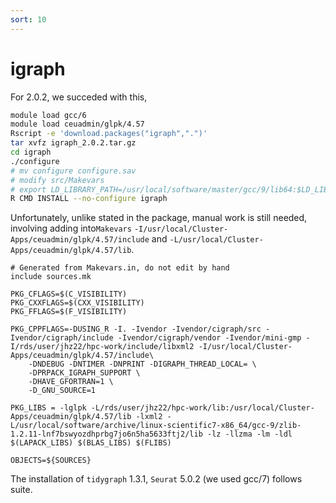 ```yaml
---
sort: 10
---
```


# igraph

For 2.0.2, we succeded with this,

```bash
module load gcc/6
module load ceuadmin/glpk/4.57
Rscript -e 'download.packages("igraph",".")'
tar xvfz igraph_2.0.2.tar.gz
cd igraph
./configure
# mv configure configure.sav
# modify src/Makevars
# export LD_LIBRARY_PATH=/usr/local/software/master/gcc/9/lib64:$LD_LIBRARY_PATH
R CMD INSTALL --no-configure igraph
```

Unfortunately, unlike stated in the package, manual work is still needed, involving adding into`Makevars` `-I/usr/local/Cluster-Apps/ceuadmin/glpk/4.57/include` and `-L/usr/local/Cluster-Apps/ceuadmin/glpk/4.57/lib`.

```
# Generated from Makevars.in, do not edit by hand
include sources.mk

PKG_CFLAGS=$(C_VISIBILITY)
PKG_CXXFLAGS=$(CXX_VISIBILITY)
PKG_FFLAGS=$(F_VISIBILITY)

PKG_CPPFLAGS=-DUSING_R -I. -Ivendor -Ivendor/cigraph/src -Ivendor/cigraph/include -Ivendor/cigraph/vendor -Ivendor/mini-gmp -I/rds/user/jhz22/hpc-work/include/libxml2 -I/usr/local/Cluster-Apps/ceuadmin/glpk/4.57/include\
    -DNDEBUG -DNTIMER -DNPRINT -DIGRAPH_THREAD_LOCAL= \
    -DPRPACK_IGRAPH_SUPPORT \
    -DHAVE_GFORTRAN=1 \
    -D_GNU_SOURCE=1

PKG_LIBS = -lglpk -L/rds/user/jhz22/hpc-work/lib:/usr/local/Cluster-Apps/ceuadmin/glpk/4.57/lib -lxml2 -L/usr/local/software/archive/linux-scientific7-x86_64/gcc-9/zlib-1.2.11-lnf7bswyozdhprbg7jo6n5ha5633ftj2/lib -lz -llzma -lm -ldl $(LAPACK_LIBS) $(BLAS_LIBS) $(FLIBS)

OBJECTS=${SOURCES}
```

The installation of `tidygraph` 1.3.1, `Seurat` 5.0.2 (we used gcc/7) follows suite.
